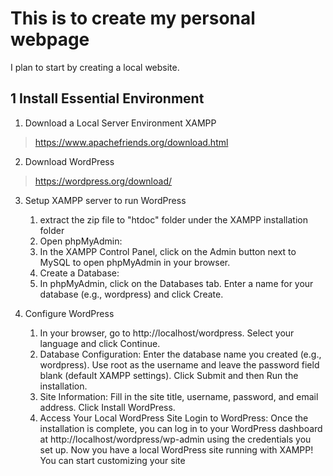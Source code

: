 # This is to create my personal webpage
I plan to start by creating a local website.
## **1 Install Essential Environment**
1. Download a Local Server Environment XAMPP
> https://www.apachefriends.org/download.html

2. Download WordPress
> https://wordpress.org/download/

3. Setup XAMPP server to run WordPress
    1) extract the zip file to "htdoc" folder under the XAMPP installation folder
    2) Open phpMyAdmin:
    3) In the XAMPP Control Panel, click on the Admin button next to MySQL to open phpMyAdmin in your browser.
    4) Create a Database:
    5) In phpMyAdmin, click on the Databases tab.
        Enter a name for your database (e.g., wordpress) and click Create.
       
4. Configure WordPress
    1) In your browser, go to http://localhost/wordpress.
        Select your language and click Continue.
    2) Database Configuration:
        Enter the database name you created (e.g., wordpress).
        Use root as the username and leave the password field blank (default XAMPP settings).
        Click Submit and then Run the installation.
    3) Site Information:
        Fill in the site title, username, password, and email address.
        Click Install WordPress.
    4) Access Your Local WordPress Site
        Login to WordPress:
        Once the installation is complete, you can log in to your WordPress dashboard at http://localhost/wordpress/wp-admin using the credentials you set up.
        Now you have a local WordPress site running with XAMPP! You can start customizing your site


       



